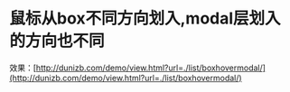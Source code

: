 # 鼠标从box不同方向划入,modal层划入的方向也不同

效果：[http://dunizb.com/demo/view.html?url=./list/boxhovermodal/](http://dunizb.com/demo/view.html?url=./list/boxhovermodal/)